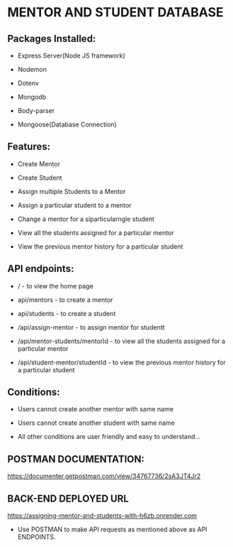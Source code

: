 # MENTOR AND STUDENT DATABASE

## Packages Installed:

* Express Server(Node JS framework)

* Nodemon

* Dotenv

* Mongodb

* Body-parser

* Mongoose(Database Connection)

## Features:

* Create Mentor

* Create Student

* Assign multiple Students to a Mentor

* Assign a particular student to a mentor

* Change a mentor for a siparticularngle student

* View all the students assigned for a particular mentor

* View the previous mentor history for a particular student


## API endpoints:

* / - to view the home page

* api/mentors - to create a mentor

* api/students - to create a student

* /api/assign-mentor - to assign mentor for studentt

* /api/mentor-students/mentorId - to view all the students assigned for a particular mentor

* /api/student-mentor/studentId - to view the previous mentor history for a particular student


## Conditions:

* Users cannot create another mentor with same name

* Users cannot create another student with same name

* All other conditions are user friendly and easy to understand...

## POSTMAN DOCUMENTATION:

https://documenter.getpostman.com/view/34767736/2sA3JT4Jr2

## BACK-END DEPLOYED URL

https://assigning-mentor-and-students-with-h6zb.onrender.com

* Use POSTMAN to make API requests as mentioned above as API ENDPOINTS.
